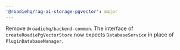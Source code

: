 ```yaml
---
'@roadiehq/rag-ai-storage-pgvector': major
---
```


Remove `@roadiehq/backend-common`. The interface of `createRoadiePgVectorStore` now expects `DatabaseService` in place of `PluginDatabaseManager`.
